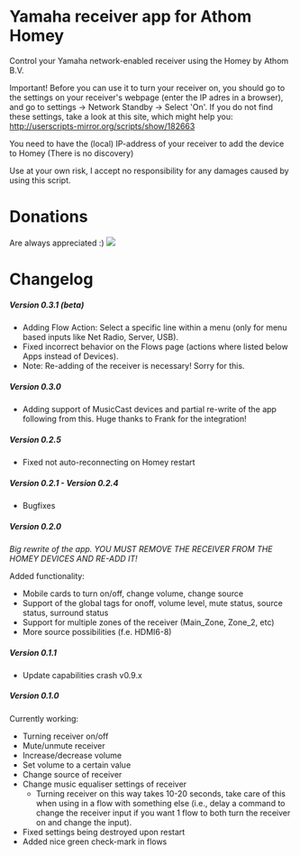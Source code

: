 # Yamaha receiver app for Athom Homey
Control your Yamaha network-enabled receiver using the Homey by Athom B.V.

Important!
Before you can use it to turn your receiver on, you should go to the settings on your receiver's webpage (enter the IP adres in a browser), and go to settings -> Network Standby -> Select 'On'.
If you do not find these settings, take a look at this site, which might help you: http://userscripts-mirror.org/scripts/show/182663

You need to have the (local) IP-address of your receiver to add the device to Homey (There is no discovery)

Use at your own risk, I accept no responsibility for any damages caused by using this script.

# Donations
Are always appreciated :)
[![](https://www.paypalobjects.com/en_US/NL/i/btn/btn_donateCC_LG.gif)](https://www.paypal.com/cgi-bin/webscr?cmd=_s-xclick&hosted_button_id=CWQL5MRKGHH5U)

# Changelog

##### Version 0.3.1 (beta)
- Adding Flow Action: Select a specific line within a menu (only for menu based inputs like Net Radio, Server, USB).
- Fixed incorrect behavior on the Flows page (actions where listed below Apps instead of Devices).
- Note: Re-adding of the receiver is necessary! Sorry for this.

##### Version 0.3.0
- Adding support of MusicCast devices and partial re-write of the app following from this.
Huge thanks to Frank for the integration!

##### Version 0.2.5
- Fixed not auto-reconnecting on Homey restart

##### Version 0.2.1 - Version 0.2.4
- Bugfixes

##### Version 0.2.0
*Big rewrite of the app.
YOU MUST REMOVE THE RECEIVER FROM THE HOMEY DEVICES AND RE-ADD IT!*

Added functionality:
* Mobile cards to turn on/off, change volume, change source
* Support of the global tags for onoff, volume level, mute status, source status, surround status
* Support for multiple zones of the receiver (Main_Zone, Zone_2, etc)
* More source possibilities (f.e. HDMI6-8)

##### Version 0.1.1
- Update capabilities crash v0.9.x

##### Version 0.1.0

Currently working:
- Turning receiver on/off
- Mute/unmute receiver
- Increase/decrease volume
- Set volume to a certain value
- Change source of receiver
- Change music equaliser settings of receiver
    - Turning receiver on this way takes 10-20 seconds, take care of this when using in a flow with something else (i.e., delay a command to change the receiver input if you want 1 flow to both turn the receiver on and change the input).
- Fixed settings being destroyed upon restart
- Added nice green check-mark in flows
